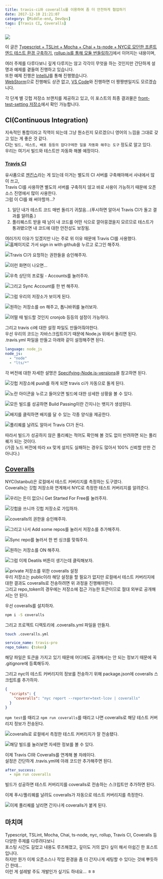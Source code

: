 ```yaml
---
title: travis-ci와 coveralls를 이용하여 좀 더 안전하게 협업하기
date: 2017-12-10 21:21:07
category: [Middle-end, DevOps]
tags: [Travis CI, Coveralls]
---
```

![](travis-ci-coveralls/thumb.png)  

이 글은 [Typescript + TSLint + Mocha + Chai + ts-node + NYC로 모던한 프론트 엔드 테스트 환경 구축하기](/2017/12/10/ts-node-mocha-chai),
[rollup.js를 통해 모듈 번들링하기](/2017/12/10/bundle-with-rollup)에서 이어지는 내용이며,  

여러 주제를 다루다보니 깊게 다루지는 않고 각각이 무엇을 하는 것인지만 간단하게 설명과 예제를 곁들여 진행하고 있습니다.  
또한 예제 진행은 [IntelliJ](https://www.jetbrains.com/idea/)를 통해 진행했습니다.  
[WebStorm](https://www.jetbrains.com/webstorm/)으로 진행해도 상관 없고, [VS Code](https://code.visualstudio.com/)와 진행하면 더 짱짱맨일지도 모르겠습니다.  

각 단계 별 깃헙 저장소 브랜치를 제공하고 있고, 이 포스트의 최종 결과물은 [front-test-setting 저장소](https://github.com/perfectacle/front-test-setting)에서 확인 가능합니다.

## CI(Continuous Integration)
지속적인 통합이라고 직역이 되는데 그냥 뭔소린지 모르겠으니 영어의 느낌을 그대로 갖고 있는 게 좋은 것 같다.  
CI는 `빌드, 테스트, 배포 등등의 잡다구레한 일을 자동화 해주는 도구` 정도로 알고 있다.  
우리는 여기서 빌드와 테스트만 자동화 해볼 예정이다.  

### [Travis CI](https://travis-ci.org/)
유사품으로 [젠킨스](https://jenkins-ci.org/)라는 게 있는데 이거는 별도의 CI 서버를 구축해야해서 사내에서 많이 쓰고,  
Travis CI를 사용하면 별도의 서버를 구축하지 않고 바로 사용이 가능하기 때문에 오픈소스 진영에서 많이 사용한다.  
그럼 이 CI를 왜 써야할까...?  

1. 일단 내가 테스트 코드 매번 돌리기 귀찮음...(푸시하면 알아서 Travis CI가 돌고 결과를 알려줌.)  
2. 풀리퀘스트 받을 때 남이 내 코드를 어떤 식으로 깔아뭉갰을지 모르므로 테스트가 통과됐으면 내 코드에 대한 안전성도 보장됨.  

여러가지 이유가 있겠지만 나는 주로 위 이유 때문에 Travis CI를 사용했다.  
![홈페이지로 가서 sign in with github을 누르고 로그인 해주자.](travis-ci-coveralls/travis-ci01.png)

![Travis CI가 요청하는 권한들을 승인해주자.](travis-ci-coveralls/travis-ci02.png)

![이런 화면이 나오면...](travis-ci-coveralls/travis-ci03.png)

![우측 상단의 프로필 - Accounts를 눌러주자.](travis-ci-coveralls/travis-ci04.png)

![그리고 Sync Account를 한 번 해주자.](travis-ci-coveralls/travis-ci05.png)

![그럼 우리의 저장소가 보이게 된다.](travis-ci-coveralls/travis-ci06.png)  

![원하는 저장소를 on 해주고, 톱니바퀴를 눌러보자.](travis-ci-coveralls/travis-ci07.png)

![어떨 때 빌드할 것인지 cronjob 등등의 설정이 가능하다.](travis-ci-coveralls/travis-ci08.png)

그리고 travis ci에 대한 설정 파일도 만들어줘야한다.  
우선 우리의 코드는 자바스크립트이기 때문에 Node.js 위에서 돌리면 된다.  
.travis.yml 파일을 만들고 아래와 같이 설정해주면 된다.  
```yml
language: node_js
node_js:
  - "node"
  - "lts/*"
```

각 버전에 대한 자세한 설명은 [Specifying-Node.js-versions](https://docs.travis-ci.com/user/languages/javascript-with-nodejs/#Specifying-Node.js-versions)을 참고하면 된다.  

![깃헙 저장소에 push를 하게 되면 travis ci가 자동으로 돌게 된다.](travis-ci-coveralls/travis-ci09.png)

![노란 아이콘을 누르고 들어오면 빌드에 대한 상세한 상황을 볼 수 있다.](travis-ci-coveralls/travis-ci10.png)  
  
![모든 빌드를 성공하면 Build Passing이란 간지나는 뱃지가 생성된다.](travis-ci-coveralls/travis-ci11.png)  

![배지를 클릭하면 배지를 달 수 있는 각종 양식을 제공한다.](travis-ci-coveralls/travis-ci12.png)

![풀리퀘를 날려도 알아서 Travis CI가 돈다.](travis-ci-coveralls/travis-ci13.png)  

따라서 빌드가 성공하지 않은 풀리퀘는 적어도 확인해 볼 것도 없이 반려하면 되는 풀리퀘가 되는 것이다.  
(가끔 노드 버전에 따라 xx 맞게 설치도 실패하는 경우도 많아서 100% 신뢰할 만한 건 아니다.)

## [Coveralls](http://coveralls.io/)
NYC(Istanbul)은 로컬에서 테스트 커버리지를 측정하는 도구였다.  
Coveralls는 깃헙 저장소와 연계해서 NYC로 측정한 테스트 커버리지를 알려준다.  

![우리는 돈이 없으니 Get Started For Free를 눌러주자.](travis-ci-coveralls/coveralls01.png)

![깃헙을 쓰니까 깃헙 저장소로 가입하자.](travis-ci-coveralls/coveralls02.png)

![coveralls의 권한을 승인해주자.](travis-ci-coveralls/coveralls03.png)  

![그리고 나서 Add some repos를 눌러서 저장소를 추가해주자.](travis-ci-coveralls/coveralls04.png)  

![Sync repo를 눌러서 한 번 싱크를 맞춰주자.](travis-ci-coveralls/coveralls05.png)  

![원하는 저장소를 ON 해주자.](travis-ci-coveralls/coveralls06.png)  

![그럼 이제 Deatils 버튼이 생기는데 클릭해보자.](travis-ci-coveralls/coveralls07.png)  

![private 저장소를 위한 coveralls 설정](travis-ci-coveralls/coveralls08.png)  
우리 저장소는 public이라 해당 설정을 할 필요가 없지만 로컬에서 테스트 커버리지에 대한 결과도 coveralls로 전송하려면 위 과정을 진행해야한다.  
그리고 repo_token의 경우에는 저장소에 접근 가능한 토큰이므로 절대 외부로 공개해서는 안 된다.  

우선 coveralls를 설치하자.  
```bash
npm i -S coveralls
```

그리고 프로젝트 디렉토리에 .coveralls.yml 파일을 만들자.  
```bash
touch .coveralls.yml
```

```yml
service_name: travis-pro
repo_token: {token}
```

해당 파일은 토큰을 가지고 있기 때문에 어디에도 공개해서는 안 되는 정보기 때문에 꼭 .gitignore에 등록해두자.  

그리고 nyc의 테스트 커버리지의 정보를 전송하기 위해 package.json에 coveralls 스크립트를 추가하자.  

```json
{
  "scripts": {
    "coveralls": "nyc report --reporter=text-lcov | coveralls"
  }
}
```

`npm test`를 때리고 `npm run coveralls`를 때리고 나면 coveralls로 해당 테스트 커버리지 정보가 전송된다.  

![coveralls로 로컬에서 측정한 테스트 커버리지가 잘 전송됐다.](travis-ci-coveralls/coveralls09.png)  

![해당 빌드를 눌러보면 자세한 정보를 볼 수 있다.](travis-ci-coveralls/coveralls10.png)  

이제 Travis CI와 Coveralls를 연계해 볼 차례이다.  
설정은 간단하게 .travis.yml에 아래 코드만 추가해주면 된다.  
```yml
after_success:
  - npm run coveralls
```

빌드가 성공하면 테스트 커버리지를 coveralls로 전송하는 스크립트만 추가하면 된다.  

이제 푸시/풀리퀘를 날려도 coveralls가 자동으로 테스트 커버리지를 측정한다.  

![이제 풀리퀘를 날리면 간지나게 coveralls가 붙게 된다.](travis-ci-coveralls/coveralls11.png)

## 마치며
Typescript, TSLint, Mocha, Chai, ts-node, nyc, rollup, Travis CI, Coveralls 등 다양한 주제를 다루려다보니  
포스팅 시간도 길었고 내용도 루즈해졌고, 깊이도 거의 없다 싶이 해서 아쉽긴 한 포스트입니다.  
하지만 뭔가 이제 오픈소스나 작업 환경을 좀 더 간지나게 세팅할 수 있다는 것에 뿌듯하긴 한데...  
이런 게 설레발 주도 개발인가 싶기도 하네요... ㅎㅎ
